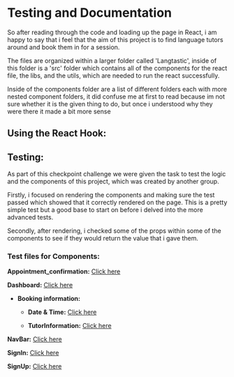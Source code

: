 # Testing and Documentation

So after reading through the code and loading up the page in React, i am happy to say that i feel that the aim of this project is to find language tutors around and book them in for a session. 

The files are organized within a larger folder called 'Langtastic', inside of this folder is a 'src' folder which contains all of the components for the react file, the libs, and the utils, which are needed to run the react successfully.

Inside of the components folder are a list of different folders each with more nested component folders, it did confuse me at first to read because im not sure whether it is the given thing to do, but once i understood why they were there it made a bit more sense

## Using the React Hook:

## Testing:

As part of this checkpoint challenge we were given the task to test the logic and the components of this project, which was created by another group.

Firstly, i focused on rendering the components and making sure the test passed which showed that it correctly rendered on the page. This is a pretty simple test but a good base to start on before i delved into the more advanced tests.

Secondly, after rendering, i checked some of the props within some of the components to see if they would return the value that i gave them.

### Test files for Components:

**Appointment_confirmation:**
[Click here](langtastic\src\components\Appointment_Confirmation)

**Dashboard:**
[Click here](langtastic\src\components\Dashboard\index.js)

- **Booking information:**

    - **Date & Time:**
    [Click here](langtastic\src\components\Dashboard\BookingInformation\DateAndTime\dateandtime.test.js)

    - **TutorInformation:**
    [Click here](langtastic\src\components\Dashboard\BookingInformation\TutorInformation\tutorinformation.test.js)



**NavBar:**
[Click here](langtastic\src\components\NavBar\NavBar.test.js)

**SignIn:**
[Click here](langtastic\src\components\SignIn\signin.test.js)

**SignUp:**
[Click here](langtastic\src\components\SignUp\signup.test.js)